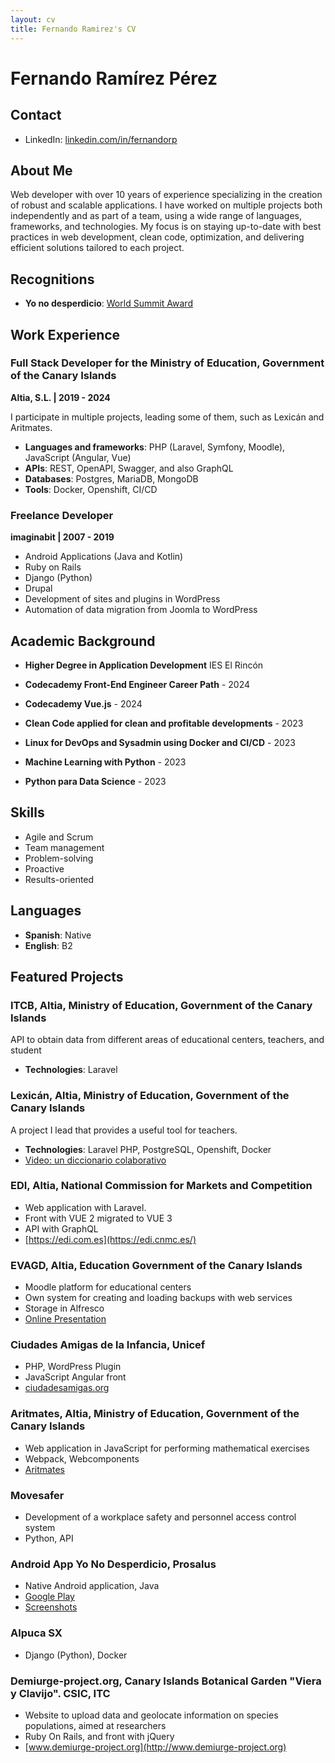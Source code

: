 ```yaml
---
layout: cv
title: Fernando Ramirez's CV
---
```

# Fernando Ramírez Pérez

## Contact
- LinkedIn: [linkedin.com/in/fernandorp](https://www.linkedin.com/in/fernandorp)

## About Me

Web developer with over 10 years of experience specializing in the creation of robust and scalable applications. I have worked on multiple projects both independently and as part of a team, using a wide range of languages, frameworks, and technologies. My focus is on staying up-to-date with best practices in web development, clean code, optimization, and delivering efficient solutions tailored to each project.

## Recognitions

- **Yo no desperdicio**: [World Summit Award](https://wsa-global.org/winner/yonodesperdicio-org/)

## Work Experience

### Full Stack Developer for the Ministry of Education, Government of the Canary Islands
**Altia, S.L. | 2019 - 2024**

I participate in multiple projects, leading some of them, such as Lexicán and Aritmates.

- **Languages and frameworks**: PHP (Laravel, Symfony, Moodle), JavaScript (Angular, Vue)
- **APIs**: REST, OpenAPI, Swagger, and also GraphQL
- **Databases**: Postgres, MariaDB, MongoDB
- **Tools**: Docker, Openshift, CI/CD

### Freelance Developer
**imaginabit | 2007 - 2019**

- Android Applications (Java and Kotlin)
- Ruby on Rails
- Django (Python)
- Drupal
- Development of sites and plugins in WordPress
- Automation of data migration from Joomla to WordPress

## Academic Background

- **Higher Degree in Application Development**
  IES El Rincón
  
- **Codecademy Front-End Engineer Career Path** - 2024
- **Codecademy Vue.js** - 2024
- **Clean Code applied for clean and profitable developments** - 2023
- **Linux for DevOps and Sysadmin using Docker and CI/CD** - 2023
- **Machine Learning with Python** - 2023
- **Python para Data Science** - 2023

## Skills

- Agile and Scrum
- Team management
- Problem-solving
- Proactive
- Results-oriented

## Languages

- **Spanish**: Native
- **English**: B2

## Featured Projects

### ITCB, Altia, Ministry of Education, Government of the Canary Islands

API to obtain data from different areas of educational centers, teachers, and student

- **Technologies**: Laravel

### Lexicán, Altia, Ministry of Education, Government of the Canary Islands

A project I lead that provides a useful tool for teachers.

- **Technologies**: Laravel PHP, PostgreSQL, Openshift, Docker
- [Video: un diccionario colaborativo](https://www3.gobiernodecanarias.org/medusa/mediateca/ecoescuela/?attachment_id=6172)

### EDI, Altia, National Commission for Markets and Competition

- Web application with Laravel.
- Front with VUE 2 migrated to VUE 3
- API with GraphQL
- [https://edi.com.es](https://edi.cnmc.es/)

### EVAGD, Altia, Education Government of the Canary Islands

- Moodle platform for educational centers
- Own system for creating and loading backups with web services
- Storage in Alfresco
- [Online Presentation](https://www3.gobiernodecanarias.org/medusa/mediateca/evagd/?attachment_id=729)

### Ciudades Amigas de la Infancia, Unicef

- PHP, WordPress Plugin
- JavaScript Angular front
- [ciudadesamigas.org](https://ciudadesamigas.org)

### Aritmates, Altia, Ministry of Education, Government of the Canary Islands

- Web application in JavaScript for performing mathematical exercises
- Webpack, Webcomponents
- [Aritmates](https://www3.gobiernodecanarias.org/medusa/apps/aritmates/)

### Movesafer

- Development of a workplace safety and personnel access control system
- Python, API

### Android App Yo No Desperdicio, Prosalus

- Native Android application, Java
- [Google Play](https://play.google.com/store/apps/details?id=com.prosalus.yonodesperdicio)
- [Screenshots](https://www.freepress.coop/project/app-yo-no-desperdicio/)


### Alpuca SX

- Django (Python), Docker

### Demiurge-project.org, Canary Islands Botanical Garden "Viera y Clavijo". CSIC, ITC

- Website to upload data and geolocate information on species populations, aimed at researchers
- Ruby On Rails, and front with jQuery
- [www.demiurge-project.org](http://www.demiurge-project.org)



<!-- ### Footer

Last updated: November 2024 -->


